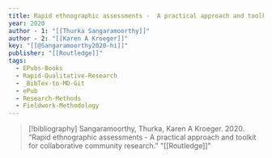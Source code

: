 ```yaml
---
title: Rapid ethnographic assessments -  A practical approach and toolkit for collaborative community research
year: 2020
author - 1: "[[Thurka Sangaramoorthy]]"
author - 2: "[[Karen A Kroeger]]"
key: "[[@Sangaramoorthy2020-hi]]"
publisher: "[[Routledge]]"
tags:
  - EPubs-Books
  - Rapid-Qualitative-Research
  - _BibTex-to-MD-Git
  - ePub
  - Research-Methods
  - Fieldwork-Methodology
---
```


> [!bibliography]
> Sangaramoorthy, Thurka, Karen A Kroeger. 2020. “Rapid ethnographic assessments -  A practical approach and toolkit for collaborative community research.” "[[Routledge]]"